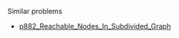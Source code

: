 Similar problems
- [p882_Reachable_Nodes_In_Subdivided_Graph](https://github.com/genxium/Leetcode/tree/master/p882_Reachable_Nodes_In_Subdivided_Graph) 
